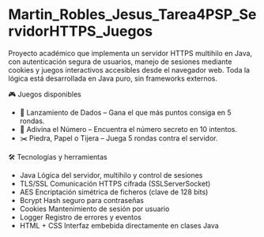 # Martin_Robles_Jesus_Tarea4PSP_ServidorHTTPS_Juegos

Proyecto académico que implementa un servidor HTTPS multihilo en Java, con autenticación segura de usuarios, manejo de sesiones mediante cookies y juegos interactivos accesibles desde el navegador web. Toda la lógica está desarrollada en Java puro, sin frameworks externos.

🎮 Juegos disponibles

- 🎲 Lanzamiento de Dados – Gana el que más puntos consiga en 5 rondas.
- 🔢 Adivina el Número – Encuentra el número secreto en 10 intentos.
- ✂️ Piedra, Papel o Tijera – Juega 5 rondas contra el servidor.

🛠️ Tecnologías y herramientas
- Java	      Lógica del servidor, multihilo y control de sesiones
- TLS/SSL	    Comunicación HTTPS cifrada (SSLServerSocket)
- AES	        Encriptación simétrica de ficheros (clave de 128 bits)
- Bcrypt	    Hash seguro para contraseñas
- Cookies	    Mantenimiento de sesión por usuario
- Logger	    Registro de errores y eventos
- HTML + CSS	Interfaz embebida directamente en clases Java
